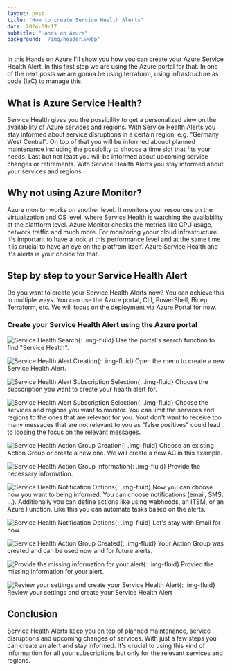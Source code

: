 ```yaml
---
layout: post
title: "How to create Service Health Alerts"
date: 2024-09-17
subtitle: "Hands on Azure"
background: '/img/header.webp'
---
```

In this Hands on Azure I'll show you how you can create your Azure Service Health Alert. In this first step we are using the Azure portal for that. In one of the next posts we are gonna be using terraform, using infrastructure as code (IaC) to manage this.

## What is Azure Service Health?

Service Health gives you the possibility to get a personalized view on the availability of Azure services and regions. With Service Health Alerts you stay informed about service disruptions in a certain region, e.g. "Germany West Central". On top of that you will be informed abouot planned maintenance including the possiblity to choose a time slot that fits your needs. Last but not least you will be informed about upcoming service changes or retirements. With Service Health Alerts you stay informed about your services and regions.

## Why not using Azure Monitor?

Azure monitor works on another level. It monitors your resources on the virtualization and OS level, where Service Health is watching the availability at the plattform level. Azure Monitor checks the metrics like CPU usage, network traffic and much more. For monitoring yoour cloud infrastructure it's important to have a look at this performance level and at the same time it is crucial to have an eye on the platfrom itself. Azure Service Health and it's alerts is your choice for that.

## Step by step to your Service Health Alert

Do you want to create your Service Health Alerts now? You can achieve this in multiple ways. You can use the Azure portal, CLI, PowerShell, Bicep, Terraform, etc. We will focus on the deployment via Azure Portal for now.

### Create your Service Health Alert using the Azure portal

![Service Health Search](/img/posts/ServiceHealth01.PNG){: .img-fluid}
Use the portal's search function to find "Service Health".

![Service Health Alert Creation](/img/posts/ServiceHealth02.PNG){: .img-fluid}
Open the menu to create a new Service Health Alert.

![Service Health Alert Subscription Selection](/img/posts/ServiceHealth03.PNG){: .img-fluid}
Choose the subscription you want to create your health alert for.

![Service Health Alert Subscription Selection](/img/posts/ServiceHealth04.PNG){: .img-fluid}
Choose the services and regions you want to monitor. You can limit the services and regions to the ones that are relevant for you. Yout don't want to receive too many messages that are not relevant to you as "false positives" could lead to loosing the focus on the relevant messages.

![Service Health Action Group Creation](/img/posts/ServiceHealth05.PNG){: .img-fluid}
Choose an existing Action Group or create a new one. We will create a new AC in this example.

![Service Health Action Group Information](/img/posts/ServiceHealth06.PNG){: .img-fluid}
Provide the necessary information.

![Service Health Notification Options](/img/posts/ServiceHealth07.PNG){: .img-fluid}
Now you can choose how you want to being informed. You can choose notifications (email, SMS, ...). Additionally you can define actions like using webhoods, an ITSM, or an Azure Function. Like this you can automate tasks based on the alerts.

![Service Health Notification Options](/img/posts/ServiceHealth08.PNG){: .img-fluid}
Let's stay with Email for now.

![Service Health Action Group Created](/img/posts/ServiceHealth09.PNG){: .img-fluid}
Your Action Group was created and can be used now and for future alerts.

![Provide the missing information for your alert](/img/posts/ServiceHealth10.PNG){: .img-fluid}
Provied the missing information for your alert.

![Review your settings and create your Service Health Alert](/img/posts/ServiceHealth11.PNG){: .img-fluid}
Review your settings and create your Service Health Alert

## Conclusion

Service Health Alerts keep you on top of planned maintenance, service disruptions and upcoming changes of services. With just a few steps you can create an alert and stay informed. It's crucial to using this kind of informartion for all your subscriptions but only for the relevant services and regions.

